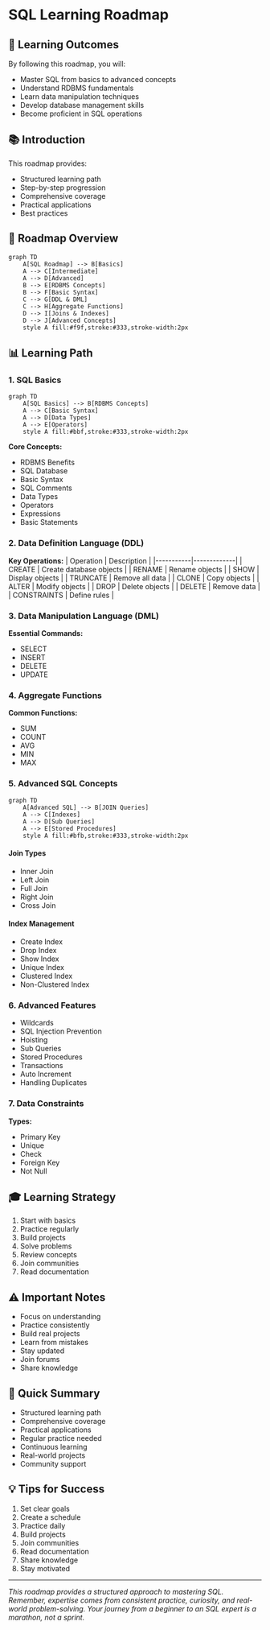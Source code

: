 # SQL Learning Roadmap

## 🎯 Learning Outcomes
By following this roadmap, you will:
- Master SQL from basics to advanced concepts
- Understand RDBMS fundamentals
- Learn data manipulation techniques
- Develop database management skills
- Become proficient in SQL operations

## 📚 Introduction
This roadmap provides:
- Structured learning path
- Step-by-step progression
- Comprehensive coverage
- Practical applications
- Best practices

## 🔄 Roadmap Overview
```mermaid
graph TD
    A[SQL Roadmap] --> B[Basics]
    A --> C[Intermediate]
    A --> D[Advanced]
    B --> E[RDBMS Concepts]
    B --> F[Basic Syntax]
    C --> G[DDL & DML]
    C --> H[Aggregate Functions]
    D --> I[Joins & Indexes]
    D --> J[Advanced Concepts]
    style A fill:#f9f,stroke:#333,stroke-width:2px
```

## 📊 Learning Path

### 1. SQL Basics
```mermaid
graph TD
    A[SQL Basics] --> B[RDBMS Concepts]
    A --> C[Basic Syntax]
    A --> D[Data Types]
    A --> E[Operators]
    style A fill:#bbf,stroke:#333,stroke-width:2px
```

**Core Concepts:**
- RDBMS Benefits
- SQL Database
- Basic Syntax
- SQL Comments
- Data Types
- Operators
- Expressions
- Basic Statements

### 2. Data Definition Language (DDL)
**Key Operations:**
| Operation | Description |
|-----------|-------------|
| CREATE | Create database objects |
| RENAME | Rename objects |
| SHOW | Display objects |
| TRUNCATE | Remove all data |
| CLONE | Copy objects |
| ALTER | Modify objects |
| DROP | Delete objects |
| DELETE | Remove data |
| CONSTRAINTS | Define rules |

### 3. Data Manipulation Language (DML)
**Essential Commands:**
- SELECT
- INSERT
- DELETE
- UPDATE

### 4. Aggregate Functions
**Common Functions:**
- SUM
- COUNT
- AVG
- MIN
- MAX

### 5. Advanced SQL Concepts
```mermaid
graph TD
    A[Advanced SQL] --> B[JOIN Queries]
    A --> C[Indexes]
    A --> D[Sub Queries]
    A --> E[Stored Procedures]
    style A fill:#bfb,stroke:#333,stroke-width:2px
```

#### Join Types
- Inner Join
- Left Join
- Full Join
- Right Join
- Cross Join

#### Index Management
- Create Index
- Drop Index
- Show Index
- Unique Index
- Clustered Index
- Non-Clustered Index

### 6. Advanced Features
- Wildcards
- SQL Injection Prevention
- Hoisting
- Sub Queries
- Stored Procedures
- Transactions
- Auto Increment
- Handling Duplicates

### 7. Data Constraints
**Types:**
- Primary Key
- Unique
- Check
- Foreign Key
- Not Null

## 🎓 Learning Strategy
1. Start with basics
2. Practice regularly
3. Build projects
4. Solve problems
5. Review concepts
6. Join communities
7. Read documentation

## ⚠️ Important Notes
- Focus on understanding
- Practice consistently
- Build real projects
- Learn from mistakes
- Stay updated
- Join forums
- Share knowledge

## 📝 Quick Summary
- Structured learning path
- Comprehensive coverage
- Practical applications
- Regular practice needed
- Continuous learning
- Real-world projects
- Community support

## 💡 Tips for Success
1. Set clear goals
2. Create a schedule
3. Practice daily
4. Build projects
5. Join communities
6. Read documentation
7. Share knowledge
8. Stay motivated

---
*This roadmap provides a structured approach to mastering SQL. Remember, expertise comes from consistent practice, curiosity, and real-world problem-solving. Your journey from a beginner to an SQL expert is a marathon, not a sprint.* 
